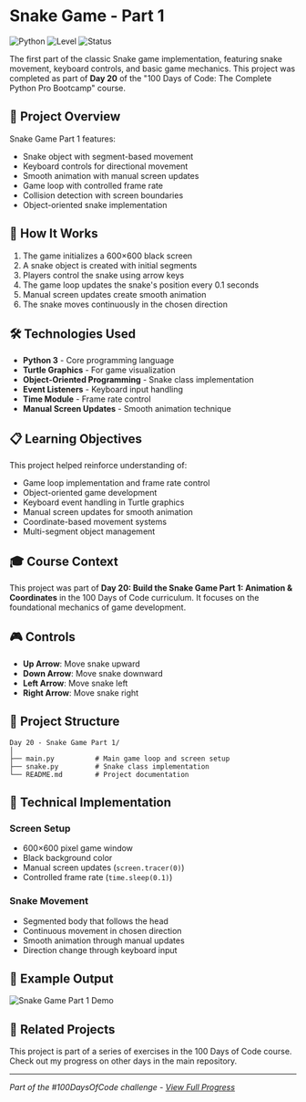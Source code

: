 # Snake Game - Part 1

![Python](https://img.shields.io/badge/Python-3-blue?style=for-the-badge)
![Level](https://img.shields.io/badge/Level-Intermediate-orange?style=for-the-badge)
![Status](https://img.shields.io/badge/Status-Complete-brightgreen?style=for-the-badge)

The first part of the classic Snake game implementation, featuring snake movement, keyboard controls, and basic game mechanics. This project was completed as part of **Day 20** of the "100 Days of Code: The Complete Python Pro Bootcamp" course.

## 🎯 Project Overview

Snake Game Part 1 features:
- Snake object with segment-based movement
- Keyboard controls for directional movement
- Smooth animation with manual screen updates
- Game loop with controlled frame rate
- Collision detection with screen boundaries
- Object-oriented snake implementation

## 🚀 How It Works

1. The game initializes a 600×600 black screen
2. A snake object is created with initial segments
3. Players control the snake using arrow keys
4. The game loop updates the snake's position every 0.1 seconds
5. Manual screen updates create smooth animation
6. The snake moves continuously in the chosen direction

## 🛠️ Technologies Used

- **Python 3** - Core programming language
- **Turtle Graphics** - For game visualization
- **Object-Oriented Programming** - Snake class implementation
- **Event Listeners** - Keyboard input handling
- **Time Module** - Frame rate control
- **Manual Screen Updates** - Smooth animation technique

## 📋 Learning Objectives

This project helped reinforce understanding of:
- Game loop implementation and frame rate control
- Object-oriented game development
- Keyboard event handling in Turtle graphics
- Manual screen updates for smooth animation
- Coordinate-based movement systems
- Multi-segment object management

## 🎓 Course Context

This project was part of **Day 20: Build the Snake Game Part 1: Animation & Coordinates** in the 100 Days of Code curriculum. It focuses on the foundational mechanics of game development.

## 🎮 Controls

- **Up Arrow**: Move snake upward
- **Down Arrow**: Move snake downward  
- **Left Arrow**: Move snake left
- **Right Arrow**: Move snake right

## 📁 Project Structure

```
Day 20 - Snake Game Part 1/
│
├── main.py          # Main game loop and screen setup
├── snake.py         # Snake class implementation
└── README.md        # Project documentation
```

## 🔧 Technical Implementation

### Screen Setup
- 600×600 pixel game window
- Black background color
- Manual screen updates (`screen.tracer(0)`)
- Controlled frame rate (`time.sleep(0.1)`)

### Snake Movement
- Segmented body that follows the head
- Continuous movement in chosen direction
- Smooth animation through manual updates
- Direction change through keyboard input

## 📝 Example Output

![Snake Game Part 1 Demo](https://github.com/user-attachments/assets/a7003f77-9900-45e4-bd7c-a991e3c469ef)

## 🔄 Related Projects

This project is part of a series of exercises in the 100 Days of Code course. Check out my progress on other days in the main repository.

---

*Part of the #100DaysOfCode challenge - [View Full Progress](https://github.com/evncosta/100-Days-of-Code)*
